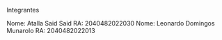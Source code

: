 Integrantes

Nome: Atalla Said Said    RA: 2040482022030
Nome: Leonardo Domingos Munarolo    RA: 2040482022013